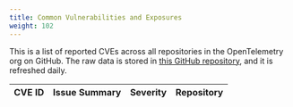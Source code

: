 ```yaml
---
title: Common Vulnerabilities and Exposures
weight: 102
---
```


This is a list of reported CVEs across all repositories in the OpenTelemetry org
on GitHub. The raw data is stored in
[this GitHub repository](https://github.com/open-telemetry/sig-security), and it
is refreshed daily.

  <table id="cve-table">
    <thead>
      <tr>
        <th>CVE ID</th>
        <th>Issue Summary</th>
        <th>Severity</th>
        <th>Repository</th>
      </tr>
    </thead>
    <tbody>
    </tbody>
  </table>

<script id="main-script">
  'use strict';
  (function() {
    function fetchAndRender() {
      fetchData()
        .then(renderTable);
    }

    function fetchData() {
      var url = 'https://raw.githubusercontent.com/open-telemetry/sig-security/data-source/published_output.json';
      return fetch(url)
        .then(function(response) {
          return response.text();
        })
        .then(data => {
          data = data.replace(/}\s*{/g, '},{');
          var json = JSON.parse('[' + data + ']');
          return json
        });
    }

    function renderTable(data) {
      console.log(data)
      var table = document.getElementById('cve-table').querySelector('tbody');

      data.sort((a, b) => new Date(b.created_at) - new Date(a.created_at));

      data.forEach(item => {
        var row = table.insertRow();

        const cell1 = row.insertCell(0);
        const link = document.createElement('a');
        link.href = item['html_url'];
        link.target = '_blank';
        link.textContent = item['cve_id'];
        cell1.appendChild(link);

        const cell2 = row.insertCell(1);
        cell2.textContent = item['summary'];
        const cell3 = row.insertCell(2);
        cell3.textContent = item['severity'];

        const cell4 = row.insertCell(3);
        // cell4.textContent = item['repo'];
        const link2 = document.createElement('a');
        link2.href = 'https://www.github.com/open-telemetry/' + item['repo'] + '/security/advisories';
        link2.target = '_blank';
        link2.textContent = item['repo'];
        cell4.appendChild(link2);
      });
    }

    fetchAndRender();
  })();
</script>
